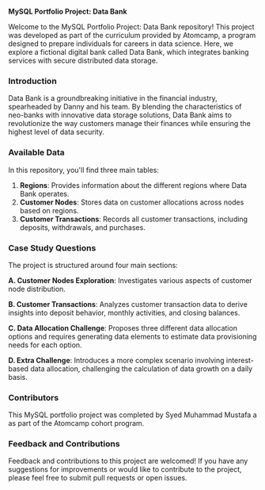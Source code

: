 **MySQL Portfolio Project: Data Bank**

Welcome to the MySQL Portfolio Project: Data Bank repository! This project was developed as part of the curriculum provided by Atomcamp, a program designed to prepare individuals for careers in data science. Here, we explore a fictional digital bank called Data Bank, which integrates banking services with secure distributed data storage.

### Introduction

Data Bank is a groundbreaking initiative in the financial industry, spearheaded by Danny and his team. By blending the characteristics of neo-banks with innovative data storage solutions, Data Bank aims to revolutionize the way customers manage their finances while ensuring the highest level of data security.

### Available Data

In this repository, you'll find three main tables:

1. **Regions**: Provides information about the different regions where Data Bank operates.
2. **Customer Nodes**: Stores data on customer allocations across nodes based on regions.
3. **Customer Transactions**: Records all customer transactions, including deposits, withdrawals, and purchases.

### Case Study Questions

The project is structured around four main sections:

**A. Customer Nodes Exploration**: Investigates various aspects of customer node distribution.

**B. Customer Transactions**: Analyzes customer transaction data to derive insights into deposit behavior, monthly activities, and closing balances.

**C. Data Allocation Challenge**: Proposes three different data allocation options and requires generating data elements to estimate data provisioning needs for each option.

**D. Extra Challenge**: Introduces a more complex scenario involving interest-based data allocation, challenging the calculation of data growth on a daily basis.

### Contributors

This MySQL portfolio project was completed by Syed Muhammad Mustafa a as part of the Atomcamp cohort program.

### Feedback and Contributions

Feedback and contributions to this project are welcomed! If you have any suggestions for improvements or would like to contribute to the project, please feel free to submit pull requests or open issues.
